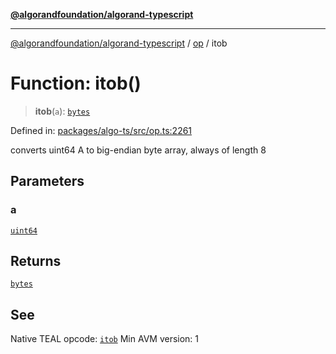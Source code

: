 [**@algorandfoundation/algorand-typescript**](../../../README.md)

***

[@algorandfoundation/algorand-typescript](../../../README.md) / [op](../README.md) / itob

# Function: itob()

> **itob**(`a`): [`bytes`](../../../type-aliases/bytes.md)

Defined in: [packages/algo-ts/src/op.ts:2261](https://github.com/algorandfoundation/puya-ts/blob/5bdb536fcbeffa6fe079b274d09cae785c8fb7b7/packages/algo-ts/src/op.ts#L2261)

converts uint64 A to big-endian byte array, always of length 8

## Parameters

### a

[`uint64`](../../../type-aliases/uint64.md)

## Returns

[`bytes`](../../../type-aliases/bytes.md)

## See

Native TEAL opcode: [`itob`](https://developer.algorand.org/docs/get-details/dapps/avm/teal/opcodes/v10/#itob)
Min AVM version: 1
